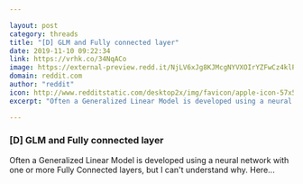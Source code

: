 ```yaml
---

layout: post
category: threads
title: "[D] GLM and Fully connected layer"
date: 2019-11-10 09:22:34
link: https://vrhk.co/34NqACo
image: https://external-preview.redd.it/NjLV6xJg8KJMcgNYVXOIrYZFwCz4klP1QXTrcrNd51E.jpg?width=400&height=209.42408377&auto=webp&s=9e2c1c75e0c9895eb6527673c2be4e333687f50f
domain: reddit.com
author: "reddit"
icon: http://www.redditstatic.com/desktop2x/img/favicon/apple-icon-57x57.png
excerpt: "Often a Generalized Linear Model is developed using a neural network with one or more Fully Connected layers, but I can't understand why. Here..."

---
```


### [D] GLM and Fully connected layer

Often a Generalized Linear Model is developed using a neural network with one or more Fully Connected layers, but I can't understand why. Here...